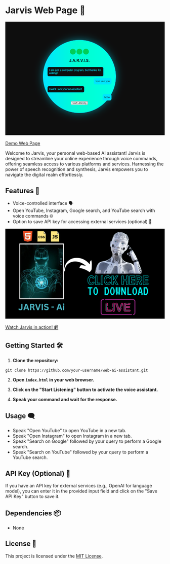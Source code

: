 # Jarvis Web Page 🤖

![Screenshot 1](https://github.com/AnubhavChaturvedi-GitHub/Jarvis_Web_Assistant/blob/main/Screenshot%202024-05-28%20224636.png)

[Demo Web Page ]()

Welcome to Jarvis, your personal web-based AI assistant! Jarvis is designed to streamline your online experience through voice commands, offering seamless access to various platforms and services. Harnessing the power of speech recognition and synthesis, Jarvis empowers you to navigate the digital realm effortlessly.

## Features 🚀

- Voice-controlled interface 🗣️
- Open YouTube, Instagram, Google search, and YouTube search with voice commands 🌐
- Option to save API key for accessing external services (optional) 🔑

![Screenshot 2](https://github.com/AnubhavChaturvedi-GitHub/Jarvis_Web_Assistant/blob/main/Automation%20(1).png)

[Watch Jarvis in action! 📹](https://www.youtube.com/live/gD23J1hZblQ?si=dOGxIsfU9Zjg2Elc)

## Getting Started 🛠️

1. **Clone the repository:**
```
git clone https://github.com/your-username/web-ai-assistant.git
```

2. **Open `index.html` in your web browser.**

3. **Click on the "Start Listening" button to activate the voice assistant.**

4. **Speak your command and wait for the response.**

## Usage 🗨️

- Speak "Open YouTube" to open YouTube in a new tab.
- Speak "Open Instagram" to open Instagram in a new tab.
- Speak "Search on Google" followed by your query to perform a Google search.
- Speak "Search on YouTube" followed by your query to perform a YouTube search.

## API Key (Optional) 🔑

If you have an API key for external services (e.g., OpenAI for language model), you can enter it in the provided input field and click on the "Save API Key" button to save it.

## Dependencies 📦

- None

## License 📄

This project is licensed under the [MIT License](LICENSE).
